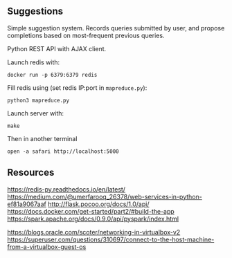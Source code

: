 Suggestions
-----------

Simple suggestion system. Records queries submitted by user, and propose
completions based on most-frequent previous queries.

Python REST API with AJAX client.

Launch redis with:

    docker run -p 6379:6379 redis

Fill redis using (set redis IP:port in `mapreduce.py`):

    python3 mapreduce.py

Launch server with:

    make

Then in another terminal

    open -a safari http://localhost:5000

Resources
---------

https://redis-py.readthedocs.io/en/latest/
https://medium.com/@umerfarooq_26378/web-services-in-python-ef81a9067aaf
http://flask.pocoo.org/docs/1.0/api/
https://docs.docker.com/get-started/part2/#build-the-app
https://spark.apache.org/docs/0.9.0/api/pyspark/index.html

https://blogs.oracle.com/scoter/networking-in-virtualbox-v2
https://superuser.com/questions/310697/connect-to-the-host-machine-from-a-virtualbox-guest-os